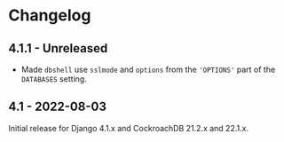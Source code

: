 # Changelog

## 4.1.1 - Unreleased

- Made `dbshell` use `sslmode` and `options` from the `'OPTIONS'` part of the
  `DATABASES` setting.

## 4.1 - 2022-08-03

Initial release for Django 4.1.x and CockroachDB 21.2.x and 22.1.x.
